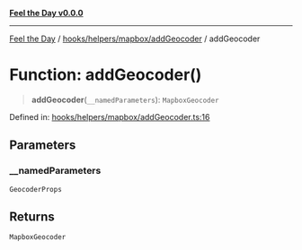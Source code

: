 [**Feel the Day v0.0.0**](../../../../../README.md)

***

[Feel the Day](../../../../../README.md) / [hooks/helpers/mapbox/addGeocoder](../README.md) / addGeocoder

# Function: addGeocoder()

> **addGeocoder**(`__namedParameters`): `MapboxGeocoder`

Defined in: [hooks/helpers/mapbox/addGeocoder.ts:16](https://github.com/HyeinKang/feel-the-day/blob/6b0d3fb3bda5bce2accd42bfbaa4c5a46f07891e/src/hooks/helpers/mapbox/addGeocoder.ts#L16)

## Parameters

### \_\_namedParameters

`GeocoderProps`

## Returns

`MapboxGeocoder`
